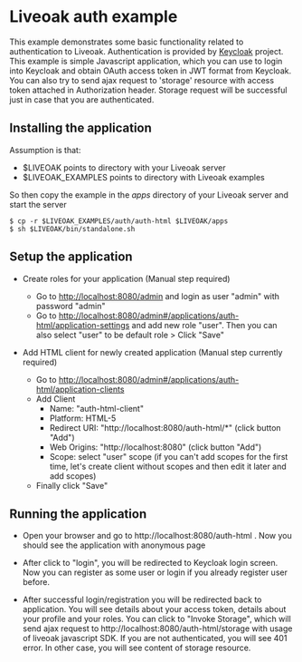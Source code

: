 Liveoak auth example
====================
This example demonstrates some basic functionality related to authentication to Liveoak. Authentication is provided by [Keycloak](http://www.keycloak.org) project.
This example is simple Javascript application, which you can use to login into Keycloak and obtain OAuth access token in JWT format from Keycloak. You can also try to send ajax request to 'storage' resource with access token attached in Authorization header.
Storage request will be successful just in case that you are authenticated.

Installing the application
--------------------------

Assumption is that:
* $LIVEOAK points to directory with your Liveoak server
* $LIVEOAK_EXAMPLES points to directory with Liveoak examples

So then copy the example in the _apps_ directory of your Liveoak server and start the server
```shell
$ cp -r $LIVEOAK_EXAMPLES/auth/auth-html $LIVEOAK/apps
$ sh $LIVEOAK/bin/standalone.sh
````

Setup the application
---------------------

* Create roles for your application (Manual step required)
  * Go to [http://localhost:8080/admin](http://localhost:8080/admin) and login as user "admin" with password "admin"
  * Go to [http://localhost:8080/admin#/applications/auth-html/application-settings](http://localhost:8080/admin#/applications/auth-html/application-settings) and add new role "user". Then you can also select "user" to be default role > Click "Save"

* Add HTML client for newly created application (Manual step currently required)

  * Go to [http://localhost:8080/admin#/applications/auth-html/application-clients](http://localhost:8080/admin#/applications/auth-html/application-clients)
  * Add Client
    * Name: "auth-html-client"
    * Platform: HTML-5
    * Redirect URI: "http://localhost:8080/auth-html/*" (click button "Add")
    * Web Origins: "http://localhost:8080" (click button "Add")
    * Scope: select "user" scope (if you can't add scopes for the first time, let's create client without scopes and then edit it later and add scopes)
   * Finally click "Save"

Running the application
-----------------------
* Open your browser and go to http://localhost:8080/auth-html . Now you should see the application with anonymous page

* After click to "login", you will be redirected to Keycloak login screen. Now you can register as some user or login if you already register user before.

* After successful login/registration you will be redirected back to application. You will see details about your access token, details about your profile and your roles.
You can click to "Invoke Storage", which will send ajax request to http://localhost:8080/auth-html/storage with usage of liveoak javascript SDK.
If you are not authenticated, you will see 401 error. In other case, you will see content of storage resource.
